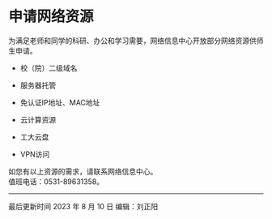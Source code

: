 # 申请网络资源

为满足老师和同学的科研、办公和学习需要，网络信息中心开放部分网络资源供师生申请。

 - 校（院）二级域名

 - 服务器托管

 - 免认证IP地址、MAC地址

 - 云计算资源

 - 工大云盘

 - VPN访问

如您有以上资源的需求，请联系网络信息中心。   
值班电话：0531-89631358。

---

 最后更新时间 2023 年 8 月 10 日 编辑：刘正阳
